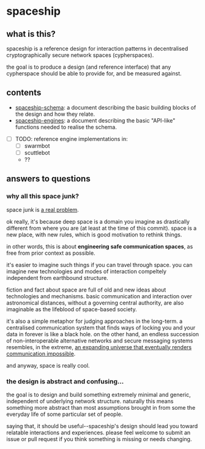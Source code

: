 # spaceship


## what is this?

spaceship is a reference design for interaction patterns in decentralised
cryptographically secure network spaces (cypherspaces).

the goal is to produce a design (and reference interface) that any cypherspace
should be able to provide for, and be measured against.

## contents

- [spaceship-schema](./spaceship-schema.md): a document describing the basic
  building blocks of the design and how they relate.
- [spaceship-engines](./spaceship-engines.md): a document describing the basic
  "API-like" functions needed to realise the schema.
- [ ] TODO: reference engine implementations in:
    - [ ] swarmbot
    - [ ] scuttlebot
    - ??

## answers to questions

### why all this space junk?

space junk is [a real problem](https://en.wikipedia.org/wiki/Space_debris).

ok really, it's because deep space is a domain you imagine as drastically
different from where you are (at least at the time of this commit). space is a
new place, with new rules, which is good motivation to rethink things.

in other words, this is about **engineering safe communication spaces**, as free
from prior context as possible.

it's easier to imagine such things if you can travel through space. you can
imagine new technologies and modes of interaction compeltely independent from
earthbound structure.

fiction and fact about space are full of old and new ideas about technologies
and mechanisms. basic communication and interaction over astronomical distances,
without a governing central authority, are also imaginable as the lifeblood of
space-based society.

it's also a simple metaphor for judging approaches in the long-term. a
centralised communication system that finds ways of locking you and your data in
forever is like a black hole. on the other hand, an endless succession of
non-interoperable alternative networks and secure messaging systems resembles,
in the extreme,
[an expanding universe that eventually renders communication impossible](https://en.wikipedia.org/wiki/Big_Rip).

and anyway, space is really cool.

### the design is abstract and confusing...

the goal is to design and build something extremely minimal and generic,
independent of underlying network structure. naturally this means something more
abstract than most assumptions brought in from some the everyday life of some
particular set of people.

saying that, it should be useful--spaceship's design should lead you toward
relatable interactions and experiences. please feel welcome to submit an issue
or pull request if you think something is missing or needs changing.
